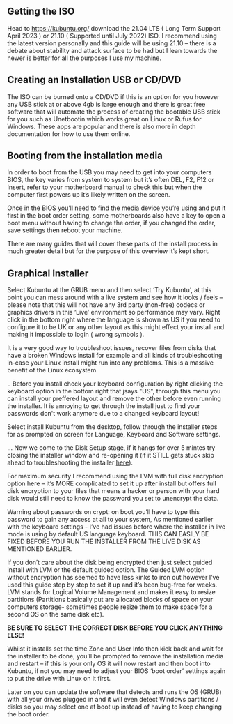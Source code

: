 
## Getting the ISO

Head to https://kubuntu.org/ download the 21.04 LTS ( Long Term Support April 2023 ) or 21.10 ( Supported until July 2022) ISO. 
I recommend using the latest version personally and this guide will be using 21.10 – there is a debate about stability and attack surface to be had but 
I lean towards the newer is better for all the purposes I use my machine.


## Creating an Installation USB or CD/DVD

The ISO can be burned onto a CD/DVD if this is an option for you however any USB stick at or above 4gb is large enough and there is great free software 
that will automate the process of creating the bootable USB stick for you such as Unetbootin which works great on Linux or Rufus for Windows. 
These apps are popular and there is also more in depth documentation for how to use them online.


## Booting from the installation media

In order to boot from the USB you may need to get into your computers BIOS, the key varies from system to system but it’s often DEL, F2, F12 or Insert, 
refer to your motherboard manual to check this but when the computer first powers up it’s likely written on the screen.

Once in the BIOS you’ll need to find the media device you’re using and put it first in the boot order setting, some motherboards also have a key to 
open a boot menu without having to change the order, if you changed the order, save settings then reboot your machine.

There are many guides that will cover these parts of the install process in much greater detail but for the purpose of this overview it’s kept short.


## Graphical Installer

Select Kubuntu at the GRUB menu and then select ‘Try Kubuntu’, at this point you can mess around with a live system and see how it looks / feels – 
please note that this will not have any 3rd party (non-free) codecs or graphics drivers in this ‘Live’ environment so performance may vary. 
Right click in the bottom right where the language is shown as US if you need to configure it to be UK or any other layout as this might effect your 
install and making it impossible to login ( wrong symbols ). 

It is a very good way to troubleshoot issues, recover files from disks that have a broken Windows install for example and all kinds of 
troubleshooting in-case your Linux install might run into any problems. This is a massive benefit of the Linux ecosystem.

.. Before you install check your keyboard configuration by right clicking the keyboard option in the bottom right that jsays "US", through this menu
you can install your preffered layout and remove the other before even running the installer. It is annoying to get through the install just to find
your passwords don't work anymore due to a changed keyboard layout!

Select install Kubuntu from the desktop, follow through the installer steps for as prompted on screen for Language, Keyboard and Software settings.


... Now we come to the Disk Setup stage, if it hangs for over 5 mintes try closing the installer window and re-opening it (if it STILL gets stuck 
skip ahead to troubleshooting the installer [here](https://github.com/panzerlop/panzerlop/blob/main/0.2%20Stuck%20Kubuntu%20Installer%20Troubleshooting.md)).

For maximum security I recommend using the LVM with full disk encryption option here – it’s MORE complicated to set it up after install but offers 
full disk encryption to your files that means a hacker or person with your hard disk would still need to know the password you set to unencrypt the data.

Warning about passwords on crypt: on boot you’ll have to type this password to gain any access at all to your system, 
As mentioned earlier with the keyboard settings - I’ve had issues before where the installer in live mode is using by default US language keyboard.
THIS CAN EASILY BE FIXED BEFORE YOU RUN THE INSTALLER FROM THE LIVE DISK AS MENTIONED EARLIER.

If you don’t care about the disk being encrypted then just select guided install with LVM or the default guided option. 
The Guided LVM option without encryption has seemed to have less kinks to iron out however I’ve used this guide step by step to set it up and 
it’s been bug-free for weeks. LVM stands for Logical Volume Management and makes it easy to resize partitions 
(Partitions basically put are allocated blocks of space on your computers storage- sometimes people resize them to make space for a second OS 
on the same disk etc).

**BE SURE TO SELECT THE CORRECT DISK BEFORE YOU CLICK ANYTHING ELSE!** 

Whilst it installs set the time Zone and User Info then kick back and wait for the installer to be done, 
you’ll be prompted to remove the installation media and restart – if this is your only OS it will now restart and then boot into Kubuntu,
if not you may need to adjust your BIOS ‘boot order’ settings again to put the drive with Linux on it first. 

Later on you can update the software that detects and runs the OS (GRUB) with all your drives plugged in and it will even detect 
Windows partitions / disks so you may select one at boot up instead of having to keep changing the boot order.

